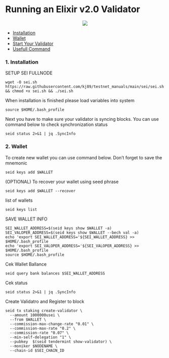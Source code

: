 # Running an Elixir v2.0 Validator


<p align="center">
  <img height="auto" width="auto" src="https://i.imgur.com/N9KAUN8.png">
</p>


* [Installation](https://github.com/p4nrp/testnet/blob/main/seinetwork.md#1-installation-1)
* [Wallet](https://github.com/p4nrp/testnet/blob/main/seinetwork.md#2-Wallet)
* [Start Your Validator](https://github.com/p4nrp/testnet/blob/main/seinetwork.md#3-start-your-validator)
* [Usefull Command](https://github.com/p4nrp/testnet/blob/main/seinetwork.md#usefull-commands)


### 1. Installation

SETUP SEI FULLNODE

```
wget -O sei.sh https://raw.githubusercontent.com/kj89/testnet_manuals/main/sei/sei.sh && chmod +x sei.sh && ./sei.sh
```

When installation is finished please load variables into system
```
source $HOME/.bash_profile
```

Next you have to make sure your validator is syncing blocks. You can use command below to check synchronization status
```
seid status 2>&1 | jq .SyncInfo
```



### 2. Wallet 

To create new wallet you can use command below. Don’t forget to save the mnemonic
```
seid keys add $WALLET
```

(OPTIONAL) To recover your wallet using seed phrase
```
seid keys add $WALLET --recover
```

list of wallets
```
seid keys list
```

SAVE WALLET INFO 
```
SEI_WALLET_ADDRESS=$(seid keys show $WALLET -a)
SEI_VALOPER_ADDRESS=$(seid keys show $WALLET --bech val -a)
echo 'export SEI_WALLET_ADDRESS='${SEI_WALLET_ADDRESS} >> $HOME/.bash_profile
echo 'export SEI_VALOPER_ADDRESS='${SEI_VALOPER_ADDRESS} >> $HOME/.bash_profile
source $HOME/.bash_profile
```


Cek Wallet Ballance
```
seid query bank balances $SEI_WALLET_ADDRESS
```

Cek status 
```
seid status 2>&1 | jq .SyncInfo
```

Create Validatro and Register to block 
```
seid tx staking create-validator \
  --amount 1000000usei \
  --from $WALLET \
  --commission-max-change-rate "0.01" \
  --commission-max-rate "0.2" \
  --commission-rate "0.07" \
  --min-self-delegation "1" \
  --pubkey  $(seid tendermint show-validator) \
  --moniker $NODENAME \
  --chain-id $SEI_CHAIN_ID
```


